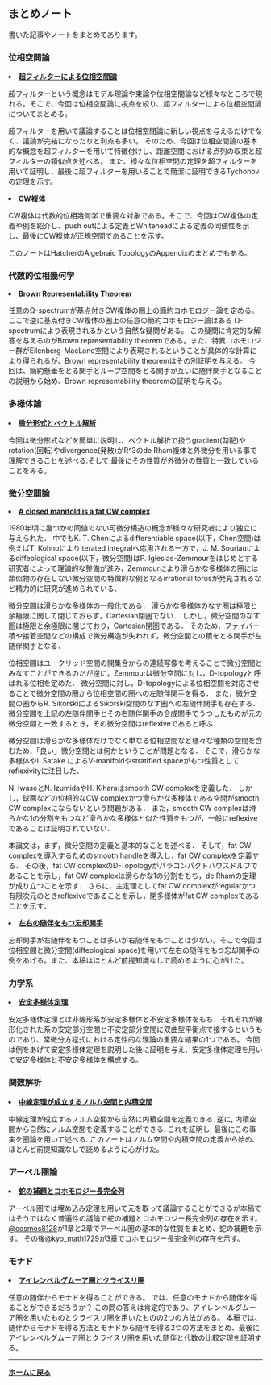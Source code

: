 ## **まとめノート**

書いた記事やノートをまとめてあります。
### 位相空間論
<lo>
<li>
<strong><a href="/pdf/ultrafilter.pdf">超フィルターによる位相空間論</a>
</strong>
</li>
</lo>
  <p>超フィルターという概念はモデル理論や束論や位相空間論など様々なところで現れる。そこで、今回は位相空間論に視点を絞り、超フィルターによる位相空間論についてまとめる。
  
  超フィルターを用いて議論することは位相空間論に新しい視点を与えるだけでなく、議論が完結になったりと利点も多い。
  そのため、今回は位相空間論の基本的な概念を超フィルターを用いて特徴付けし、距離空間における点列の収束と超フィルターの類似点を述べる。
  また、様々な位相空間の定理を超フィルターを用いて証明し、最後に超フィルターを用いることで簡潔に証明できるTychonovの定理を示す。
  </p>
<lo>
  <li>
  <strong>
  <a href="/pdf/CWcomplex.pdf">CW複体</a>
  </strong>
  </li>
</lo>
  <p>CW複体は代数的位相幾何学で重要な対象である。そこで、今回はCW複体の定義や例を紹介し、push outによる定義とWhiteheadによる定義の同値性を示し、最後にCW複体が正規空間であることを示す。
  
  このノートはHatcherのAlgebraic TopologyのAppendixのまとめでもある。</p>

### 代数的位相幾何学
<lo>
<li>
<strong><a href="/pdf/Brown Rep Thm.pdf">Brown Representability Theorem</a>
</strong>
</li>
</lo>
  <p>任意のΩ-spectrumが基点付きCW複体の圏上の簡約コホモロジー論を定める。ここで逆に基点付きCW複体の圏上の任意の簡約コホモロジー論はある Ω-spectrumにより表現されるかという自然な疑問がある。
  この疑問に肯定的な解答を与えるのがBrown representability theoremである。また、特異コホモロジー群がEilenberg-MacLane空間により表現されるということが具体的な計算により得られるが、Brown representability theoremはその別証明を与える。
  今回は、簡約懸垂をとる関手とループ空間をとる関手が互いに随伴関手となることの説明から始め、Brown representability theoremの証明を与える。</p>

### 多様体論
<lo>
<li>
<strong>
<a href="/pdf/vector analysis.pdf">微分形式とベクトル解析</a></strong>
</li>
</lo>
  <p>今回は微分形式などを簡単に説明し、ベクトル解析で扱うgradient(勾配)やrotation(回転)やdivergence(発散)がR^3のde Rham複体と外微分を用いる事で理解できることを述べる.そして,最後にその性質が外微分の性質と一致していることをみる。</p>

### 微分空間論

<lo>
<li>
<strong><a href="https://arxiv.org/abs/2309.07379">A closed manifold is a fat CW complex</a></strong>
</li>
<p>
1980年頃に幾つかの同値でない可微分構造の概念が様々な研究者により独立に与えられた．
中でもK. T. Chenによるdifferentiable space(以下，Chen空間)は例えばT. Kohnoによりiterated integralへ応用される一方で，J. M. Souriauによるdiffeological space(以下，微分空間)はP. Iglesias-Zemmourをはじめとする研究者によって理論的な整備が進み，Zemmourにより滑らかな多様体の圏には類似物の存在しない微分空間の特徴的な例となるirrational torusが発見されるなど精力的に研究が進められている．
</p>
<p>
微分空間は滑らかな多様体の一般化である．
滑らかな多様体のなす圏は極限と余極限に関して閉じておらず，Cartesian閉圏でない．
しかし，微分空間のなす圏は極限と余極限に閉じており，Cartesian閉圏である．
そのため，ファイバー積や接着空間などの構成で微分構造が失われず，微分空間との積をとる関手が左随伴関手となる．
</p>
<p>
位相空間はユークリッド空間の開集合からの連続写像を考えることで微分空間とみなすことができるのだが逆に，Zemmourは微分空間に対し，D-topologyと呼ばれる位相を定めた．
微分空間に対し，D-topologyによる位相空間を対応させることで微分空間の圏から位相空間の圏への左随伴関手を得る．
また，微分空間の圏からR. SikorskiによるSikorski空間のなす圏への左随伴関手も存在する．
微分空間を上記の左随伴関手とその右随伴関手の合成関手でうつしたものが元の微分空間と一致するとき，その微分空間はreflexiveであると呼ぶ.
</p>
<p>
微分空間は滑らかな多様体だけでなく単なる位相空間など様々な種類の空間を含むため，「良い」微分空間とは何かということが問題となる．
そこで，滑らかな多様体やI. Satake によるV-manifoldやstratified spaceがもつ性質としてreflexivityに注目した．
</p>
<p>
N. IwaseとN. IzumidaやH. Kiharaはsmooth CW complexを定義した．
しかし，球面などの位相的なCW complexかつ滑らかな多様体である空間がsmooth CW complexにならないという問題がある．
また，smooth CW complexは滑らかな1の分割をもつなど滑らかな多様体と似た性質をもつが，一般にreflexiveであることは証明されていない．
</p>
<p>
本論文は，まず，微分空間の定義と基本的なことを述べる．
そして，fat CW complexを導入するためのsmooth handleを導入し，fat CW complexを定義する．
その後，fat CW complexのD-Topologyがパラコンパクトハウスドルフであることを示し，fat CW complexは滑らかな1の分割をもち，de Rhamの定理が成り立つことを示す．
さらに，主定理としてfat CW complexがregularかつ有限次元のときreflexiveであることを示し，閉多様体がfat CW complexであることを示す．
</p>
<lo>
<li>
<strong><a href="/pdf/Diff and Set adjoint.pdf">左右の随伴をもつ忘却関手</a></strong>
</li>
</lo>
  <p>忘却関手が左随伴をもつことは多いが右随伴をもつことは少ない。そこで今回は位相空間と微分空間(diffeological space)を用いて左右の随伴をもつ忘却関手の例をあげる。また、本稿はほとんど前提知識なしで読めるように心がけた。
</p>

### 力学系

<lo>
<li>
<strong><a href="/pdf/The stable manifold theorem.pdf">安定多様体定理</a></strong>
</li>
</lo>
  <p>安定多様体定理とは非線形系が安定多様体と不安定多様体をもち、それぞれが線形化された系の安定部分空間と不安定部分空間に双曲型平衡点で接するというものであり、常微分方程式における定性的な理論の重要な結果の1つである。
  今回は例をあげて安定多様体定理を説明した後に証明を与え、安定多様体定理を用いて安定多様体と不安定多様体を構成する。</p>

### 関数解析

<lo>
<li>
<strong><a href="/pdf/PaNor and PreHill.pdf">中線定理が成立するノルム空間と内積空間</a></strong>
</li>
</lo>
  <p>中線定理が成立するノルム空間から自然に内積空間を定義できる. 逆に, 内積空間から自然にノルム空間を定義することができる. これを証明し, 最後にこの事実を圏論を用いて述べる.
  このノートはノルム空間や内積空間の定義から始め、ほとんど前提知識なしで読めるように心がけた。
  </p>

### アーベル圏論

<lo>
<li>
<strong><a href="/pdf/longcohomology.pdf">蛇の補題とコホモロジー長完全列</a></strong>
</li>
</lo>
  <p>アーベル圏では埋め込み定理を用いて元を取って議論することができるが本稿ではそうではなく普遍性の議論で蛇の補題とコホモロジー長完全列の存在を示す。
  <a href="https://twitter.com/@cosmos8128">@cosmos8128</a>が1章と2章でアーベル圏の基本的な性質をまとめ、蛇の補題を示す。
  その後<a href="https://twitter.com/kyo_math1729">@kyo_math1729</a>が3章でコホモロジー長完全列の存在を示す。</p>

### モナド

<lo>
<li>
<strong><a href="/pdf/Eilenberg and Kleisli.pdf">アイレンベルグムーア圏とクライスリ圏</a></strong>
</li>
</lo>
  <p>任意の随伴からモナドを得ることができる。
  では、任意のモナドから随伴を得ることができるだろうか？
  この問の答えは肯定的であり、アイレンベルグムーア圏を用いたものとクライスリ圏を用いたものの2つの方法がある。
  本稿では、随伴からモナドを得る方法とモナドから随伴を得る2つの方法をまとめ、最後にアイレンベルグムーア圏とクライスリ圏を用いた随伴と代数の比較定理を証明する。</p>

---

**[ホームに戻る](/index)**